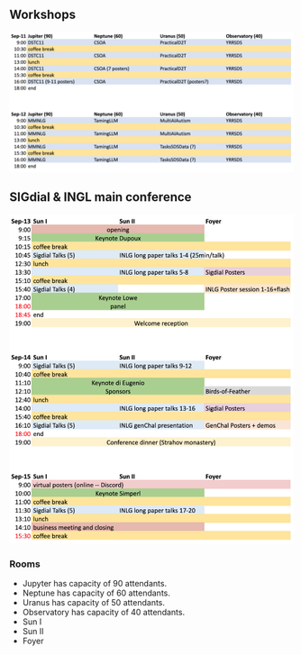 

## Workshops
![Program at Glance workshops](/static/images/program_workshops.png)

## SIGdial & INGL main conference
![Program at Glance main conference](/static/images/program_main.png)

### Rooms
- Jupyter has capacity of 90 attendants.
- Neptune has capacity of 60 attendants.
- Uranus has capacity of 50 attendants.
- Observatory has capacity of 40 attendants.
- Sun I
- Sun II
- Foyer
